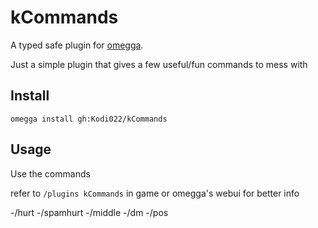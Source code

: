 <!--

When uploading your plugin to github/gitlab
start your repo name with "omegga-"

example: https://github.com/Kodi022\/omegga-kCommands

Your plugin will be installed via omegga install gh:Kodi022\/kCommands

-->

# kCommands

A typed safe plugin for [omegga](https://github.com/brickadia-community/omegga).

Just a simple plugin that gives a few useful/fun commands to mess with

## Install

`omegga install gh:Kodi022/kCommands`

## Usage

Use the commands

refer to `/plugins kCommands` in game or omegga's webui for better info

-/hurt
-/spamhurt
-/middle
-/dm
-/pos
